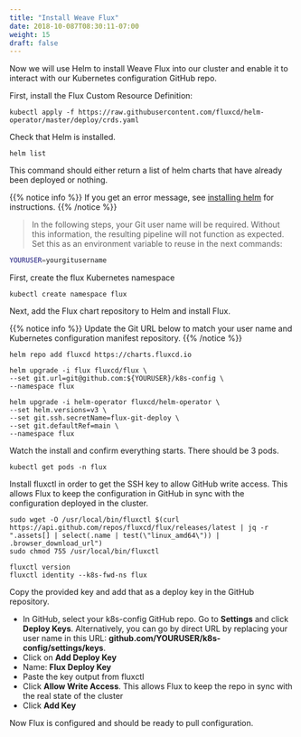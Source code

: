 ```yaml
---
title: "Install Weave Flux"
date: 2018-10-087T08:30:11-07:00
weight: 15
draft: false
---
```


Now we will use Helm to install Weave Flux into our cluster and enable it to interact with our Kubernetes configuration GitHub repo.  

First, install the Flux Custom Resource Definition:

```
kubectl apply -f https://raw.githubusercontent.com/fluxcd/helm-operator/master/deploy/crds.yaml
```

Check that Helm is installed. 

```
helm list
```

This command should either return a list of helm charts that have already been deployed or nothing.

{{% notice info %}}
If you get an error message, see [installing helm](/beginner/060_helm/helm_intro/install/index.html) for instructions.
{{% /notice %}}

> In the following steps, your Git user name will be required. Without this information, the resulting pipeline will not function as expected. Set this as an environment variable to reuse in the next commands:

```bash
YOURUSER=yourgitusername
```

First, create the flux Kubernetes namespace

```
kubectl create namespace flux
```


Next, add the Flux chart repository to Helm and install Flux.  

{{% notice info %}}
Update the Git URL below to match your user name and Kubernetes configuration manifest repository.
{{% /notice %}}


```
helm repo add fluxcd https://charts.fluxcd.io

helm upgrade -i flux fluxcd/flux \
--set git.url=git@github.com:${YOURUSER}/k8s-config \
--namespace flux

helm upgrade -i helm-operator fluxcd/helm-operator \
--set helm.versions=v3 \
--set git.ssh.secretName=flux-git-deploy \
--set git.defaultRef=main \
--namespace flux
```

Watch the install and confirm everything starts.  There should be 3 pods.  
```
kubectl get pods -n flux
```

Install fluxctl in order to get the SSH key to allow GitHub write access.  This allows Flux to keep the configuration in GitHub in sync with the configuration deployed in the cluster.  

```
sudo wget -O /usr/local/bin/fluxctl $(curl https://api.github.com/repos/fluxcd/flux/releases/latest | jq -r ".assets[] | select(.name | test(\"linux_amd64\")) | .browser_download_url")
sudo chmod 755 /usr/local/bin/fluxctl

fluxctl version
fluxctl identity --k8s-fwd-ns flux
```

Copy the provided key and add that as a deploy key in the GitHub repository.  

* In GitHub, select your k8s-config GitHub repo.  Go to **Settings** and click **Deploy Keys**.  Alternatively, you can go by direct URL by replacing your user name in this URL: **github.com/YOURUSER/k8s-config/settings/keys**.  
* Click on **Add Deploy Key**
 * Name: **Flux Deploy Key**
 * Paste the key output from fluxctl
 * Click **Allow Write Access**.  This allows Flux to keep the repo in sync with the real state of the cluster
 * Click **Add Key**

Now Flux is configured and should be ready to pull configuration.  
